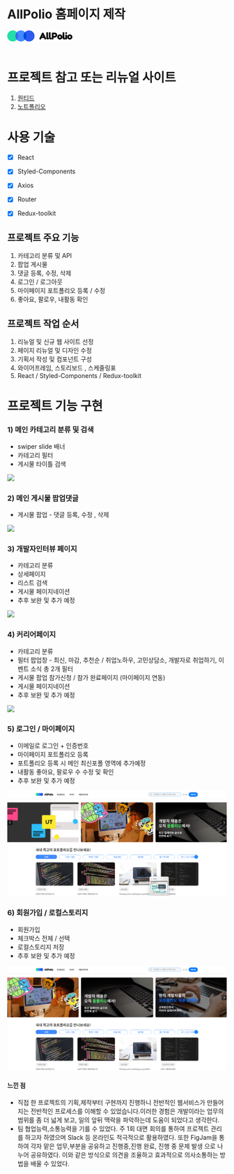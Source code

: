 # AllPolio 홈페이지 제작

<a href="깃/dist/" target="_blank">
<img src="public/images/logo.svg" width="150px">
</a>

<br>
<br>

# 프로젝트 참고 또는 리뉴얼 사이트

1. <a href="https://www.wanted.co.kr/jobsfeed" target="_blank"> 원티드 </a>
2. <a href="https://notefolio.net/" target="_blank"> 노트폴리오 </a>


# 사용 기술  

- [X] React
- [X] Styled-Components
- [X] Axios 
- [X] Router 
- [X] Redux-toolkit


## 프로젝트 주요 기능
1. 카테고리 분류 및 API
2. 팝업 게시물 
3. 댓글 등록, 수정, 삭제
4. 로그인 / 로그아웃
5. 마이페이지 포트폴리오 등록 / 수정 
6. 좋아요, 팔로우, 내활동 확인

## 프로젝트 작업 순서
1. 리뉴얼 및 신규 웹 사이트 선정
2. 페이지 리뉴얼 및 디자인 수정
3. 기획서 작성 및 컴포넌트 구성  
4. 와이어프레임, 스토리보드 , 스케줄링표
5. React  / Styled-Components / Redux-toolkit


# 프로젝트 기능 구현

### 1) 메인 카테고리 분류 및 검색

* swiper slide 배너 
* 카테고리 필터
* 게시물 타이틀 검색 
  
<img src="./images/../public/images/main01.gif">

### 2) 메인 게시물 팝업댓글

* 게시물 팝업 - 댓글 등록, 수정 , 삭제
  
<img src="./images/../public/images/main02.gif">


### 3) 개발자인터뷰 페이지

* 카테고리 분류
* 상세페이지
* 리스트 검색
* 게시물 페이지네이션
* 추후 보완 및 추가 예정

<img src="./images/../public/images/interview01.gif">


### 4) 커리어페이지

* 카테고리 분류
* 필터 팝업창 - 최신, 마감, 추천순 / 취업노하우, 
  고민상담소, 개발자로 취업하기, 이벤트 소식 총 2개 필터
* 게시물 팝업 참가신청 / 참가 완료페이지 (마이페이지 연동)
* 게시물 페이지네이션
* 추후 보완 및 추가 예정
<img src="./images/../public/images/career01.gif">


### 5) 로그인 / 마이페이지

* 이메일로 로그인 + 인증번호
* 마이페이지 포트폴리오 등록 
* 포트폴리오 등록 시 메인 최신포폴 영역에 추가예정
* 내활동 좋아요, 팔로우 수 수정 및 확인
* 추후 보완 및 추가 예정
  
<img src="./images/../public/images/로그인+마이페이지.gif">


### 6) 회원가입 / 로컬스토리지

* 회원가입
* 체크박스 전체 / 선택
* 로컬스토리지 저장
* 추후 보완 및 추가 예정
  
<img src="./images/../public/images/회원가입.gif">

#### 느낀 점 
* 직접 한 프로젝트의 기획,제작부터 구현까지 진행하니 전반적인 웹서비스가 만들어지는 전반적인 프로세스를 이해할 수 있었습니다.이러한 경험은 개발이라는 업무의 범위를 좀 더 넓게 보고, 일의 앞뒤 맥락을 파악하는데 도움이 되었다고 생각한다. 
* 팀 협업능력,소통능력을 기를 수 있었다. 주 1회 대면 회의를 통하여 프로젝트 관리를 하고자 하였으며 Slack 등 온라인도 적극적으로 활용하였다. 또한 FigJam을 통하여 각자 맡은 업무,부분을 공유하고 진행중,진행 완료, 진행 중 문제 발생 으로 나누어 공유하였다. 이와 같은 방식으로 의견을 조율하고 효과적으로 의사소통하는 방법을 배울 수 있었다.

